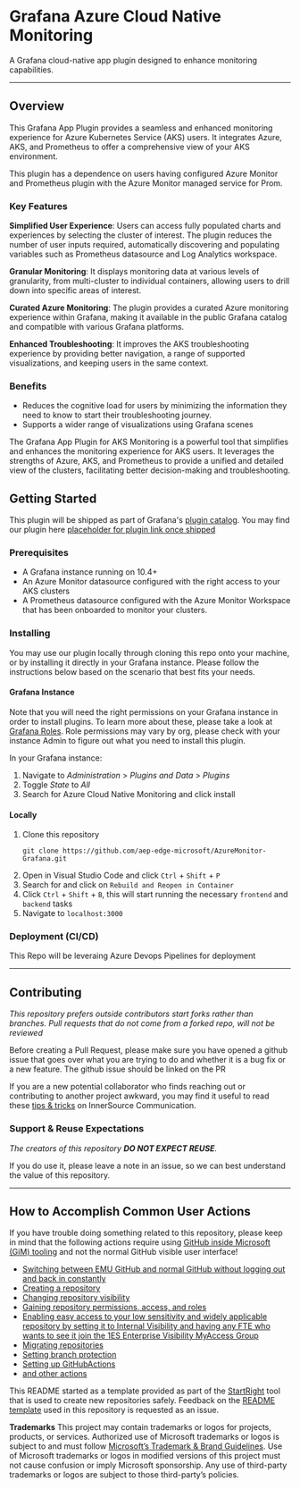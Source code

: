 <!--=========================README TEMPLATE INSTRUCTIONS=============================
======================================================================================

- THIS README TEMPLATE LARGELY CONSISTS OF COMMENTED OUT TEXT. THIS UNRENDERED TEXT IS MEANT TO BE LEFT IN AS A GUIDE 
  THROUGHOUT THE REPOSITORY'S LIFE WHILE END USERS ONLY SEE THE RENDERED PAGE CONTENT. 
- Any italicized text rendered in the initial template is intended to be replaced IMMEDIATELY upon repository creation.

- This template is default but not mandatory. It was designed to compensate for typical gaps in Microsoft READMEs 
  that slow the pace of work. You may delete it if you have a fully populated README to replace it with.

- Most README sections below are commented out as they are not known early in a repository's life. Others are commented 
  out as they do not apply to every repository. If a section will be appropriate later but not known now, consider 
  leaving it in commented out and adding an issue as a reminder.
- There are additional optional README sections in the external instruction link below. These include; "citation",  
  "built with", "acknowledgments", "folder structure", etc.
- You can easily find the places to add content that will be rendered to the end user by searching 
within the file for "TODO".



- ADDITIONAL EXTERNAL TEMPLATE INSTRUCTIONS:
  -  https://aka.ms/StartRight/README-Template/Instructions

======================================================================================
====================================================================================-->


<!---------------------[  Description  ]------------------<recommended> section below------------------>

# Grafana Azure Cloud Native Monitoring

<!-- 
INSTRUCTIONS:
- Write description paragraph(s) that can stand alone. Remember 1st paragraph may be consumed by aggregators to improve 
  search experience.
- You description should allow any reader to figure out:
    1. What it does?
    2. Why was it was created?
    3. Who created?
    4. What is it's maturity?
    5. What is the larger context?
- Write for a reasonable person with zero context regarding your product, org, and team. The person may be evaluating if 
this is something they can use.

How to Evaluate & Examples: 
  - https://aka.ms/StartRight/README-Template/Instructions#description
-->

A Grafana cloud-native app plugin designed to enhance monitoring capabilities.

-----------------------------------------------------------------

## Overview

This Grafana App Plugin provides a seamless and enhanced monitoring experience for Azure Kubernetes Service (AKS) users. It integrates Azure, AKS, and Prometheus to offer a comprehensive view of your AKS environment.

This plugin has a dependence on users having configured Azure Monitor and Prometheus plugin with the Azure Monitor managed service for Prom.

### Key Features

**Simplified User Experience**: Users can access fully populated charts and experiences by selecting the cluster of interest. The plugin reduces the number of user inputs required, automatically discovering and populating variables such as Prometheus datasource and Log Analytics workspace.

**Granular Monitoring**: It displays monitoring data at various levels of granularity, from multi-cluster to individual containers, allowing users to drill down into specific areas of interest.

**Curated Azure Monitoring**: The plugin provides a curated Azure monitoring experience within Grafana, making it available in the public Grafana catalog and compatible with various Grafana platforms.

**Enhanced Troubleshooting**: It improves the AKS troubleshooting experience by providing better navigation, a range of supported visualizations, and keeping users in the same context.

### Benefits

- Reduces the cognitive load for users by minimizing the information they need to know to start their troubleshooting journey.
- Supports a wider range of visualizations using Grafana scenes

The Grafana App Plugin for AKS Monitoring is a powerful tool that simplifies and enhances the monitoring experience for AKS users. It leverages the strengths of Azure, AKS, and Prometheus to provide a unified and detailed view of the clusters, facilitating better decision-making and troubleshooting.



<!-----------------------[  Getting Started  ]--------------<recommended> section below------------------>
## Getting Started

This plugin will be shipped as part of Grafana's [plugin catalog](https://grafana.com/grafana/plugins/). You may find our plugin here [placeholder for plugin link once shipped]()


<!-----------------------[ Prerequisites  ]-----------------<optional> section below--------------------->
### Prerequisites

- A Grafana instance running on 10.4+
- An Azure Monitor datasource configured with the right access to your AKS clusters
- A Prometheus datasource configured with the Azure Monitor Workspace that has been onboarded to monitor your clusters.

<!-----------------------[  Installing  ]-------------------<optional> section below------------------>
### Installing

You may use our plugin locally through cloning this repo onto your machine, or by installing it directly in your Grafana instance. Please follow the instructions below based on the scenario that best fits your needs.

#### Grafana Instance
Note that you will need the right permissions on your Grafana instance in order to install plugins. To learn more about these, please take a look at [Grafana Roles](https://grafana.com/docs/grafana/latest/administration/roles-and-permissions/#:~:text=Grafana%20uses%20the%20following%20roles%20to%20control%20user,Permissions%20will%20be%20added%20with%20RBAC%20as%20needed.). Role permissions may vary by org, please check with your instance Admin to figure out what you need to install this plugin.

In your Grafana instance:
1. Navigate to *Administration* > *Plugins and Data* > *Plugins*
1. Toggle *State* to *All*
1. Search for Azure Cloud Native Monitoring and click install

#### Locally
1. Clone this repository
    ```
    git clone https://github.com/aep-edge-microsoft/AzureMonitor-Grafana.git
    ```
1. Open in Visual Studio Code and click `Ctrl` + `Shift` + `P`
1. Search for and click on `Rebuild and Reopen in Container`
1. Click `Ctrl` + `Shift` + `B`, this will start running the necessary `frontend` and `backend` tasks
1. Navigate to `localhost:3000`

<!-----------------------[  Deployment (CI/CD)  ]-----------<optional> section below--------------------->
### Deployment (CI/CD)

This Repo will be leveraing Azure Devops Pipelines for deployment

-----------------------------------------------


<!-----------------------[  Contributing  ]-----------------<recommended> section below------------------>
## Contributing

<!--
INSTRUCTIONS: 
- Establish expectations and processes for existing & new developers to contribute to the repository.
  - Describe whether first step should be email, teams message, issue, or direct to pull request.
  - Express whether fork or branch preferred.
- CONTRIBUTING content Location:
  - You can tell users how to contribute in the README directly or link to a separate CONTRIBUTING.md file.
  - The README sections "Contacts" and "Reuse Expectations" can be seen as subsections to CONTRIBUTING.
  
How to Evaluate & Examples:
  - https://aka.ms/StartRight/README-Template/Instructions#contributing
-->

<!---- [TODO]  CONTENT GOES BELOW ------->
_This repository prefers outside contributors start forks rather than branches. Pull requests that do not come from a forked repo, will not be reviewed_

Before creating a Pull Request, please make sure you have opened a github issue that goes over what you are trying to do and whether it is a bug fix or a new feature. The github issue should be linked on the PR

If you are a new potential collaborator who finds reaching out or contributing to another project awkward, you may find 
it useful to read these [tips & tricks](https://aka.ms/StartRight/README-Template/innerSource/2021_02_TipsAndTricksForCollaboration) 
on InnerSource Communication.
 
### Support & Reuse Expectations

_The creators of this repository **DO NOT EXPECT REUSE**._

If you do use it, please leave a note in an issue, so we can best understand the value of this repository.

--------------------------------------------

## How to Accomplish Common User Actions
<!-- 
INSTRUCTIONS: 
- This section links to information useful to any user of this repository new to internal GitHub policies & workflows.
-->

 If you have trouble doing something related to this repository, please keep in mind that the following actions require 
 using [GitHub inside Microsoft (GiM) tooling](https://aka.ms/gim/docs) and not the normal GitHub visible user interface!
- [Switching between EMU GitHub and normal GitHub without logging out and back in constantly](https://aka.ms/StartRight/README-Template/maintainingMultipleAccount)
- [Creating a repository](https://aka.ms/StartRight)
- [Changing repository visibility](https://aka.ms/StartRight/README-Template/policies/jit) 
- [Gaining repository permissions, access, and roles](https://aka.ms/StartRight/README-TEmplates/gim/policies/access)
- [Enabling easy access to your low sensitivity and widely applicable repository by setting it to Internal Visibility and having any FTE who wants to see it join the 1ES Enterprise Visibility MyAccess Group](https://aka.ms/StartRight/README-Template/gim/innersource-access)
- [Migrating repositories](https://aka.ms/StartRight/README-Template/troubleshoot/migration)
- [Setting branch protection](https://aka.ms/StartRight/README-Template/gim/policies/branch-protection)
- [Setting up GitHubActions](https://aka.ms/StartRight/README-Template/policies/actions)
- [and other actions](https://aka.ms/StartRight/README-Template/gim/policies)

This README started as a template provided as part of the 
[StartRight](https://aka.ms/gim/docs/startright) tool that is used to create new repositories safely. Feedback on the
[README template](https://aka.ms/StartRight/README-Template) used in this repository is requested as an issue. 

**Trademarks** This project may contain trademarks or logos for projects, products, or services. Authorized use of Microsoft trademarks or logos is subject to and must follow [Microsoft’s Trademark & Brand Guidelines](https://www.microsoft.com/en-us/legal/intellectualproperty/trademarks). Use of Microsoft trademarks or logos in modified versions of this project must not cause confusion or imply Microsoft sponsorship. Any use of third-party trademarks or logos are subject to those third-party’s policies.

